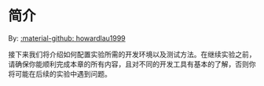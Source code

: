# 简介

By: [:material-github: howardlau1999](https://github.com/howardlau1999)

接下来我们将介绍如何配置实验所需的开发环境以及测试方法。在继续实验之前，请确保你能顺利完成本章的所有内容，且对不同的开发工具有基本的了解，否则你将可能在后续的实验中遇到问题。